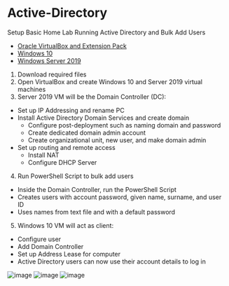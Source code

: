 # Active-Directory
Setup Basic Home Lab Running Active Directory and Bulk Add Users
- [Oracle VirtualBox and Extension Pack](https://www.virtualbox.org/wiki/Downloads)
- [Windows 10](https://www.microsoft.com/en-us/software-download/windows10)
- [Windows Server 2019](https://www.microsoft.com/en-us/evalcenter/download-windows-server-2019)

1. Download required files
2. Open VirtualBox and create Windows 10 and Server 2019 virtual machines
3. Server 2019 VM will be the Domain Controller (DC):
  - Set up IP Addressing and rename PC
  - Install Active Directory Domain Services and create domain
    - Configure post-deployment such as naming domain and password
    - Create dedicated domain admin account
    - Create organizational unit, new user, and make domain admin
  - Set up routing and remote access
    - Install NAT
    - Configure DHCP Server
4. Run PowerShell Script to bulk add users
  - Inside the Domain Controller, run the PowerShell Script
  - Creates users with account password, given name, surname, and user ID
  - Uses names from text file and with a default password
5. Windows 10 VM will act as client:
  - Configure user
  - Add Domain Controller
  - Set up Address Lease for computer
  - Active Directory users can now use their account details to log in

![image](https://github.com/jsmccaffrey/Active-Directory/assets/84482329/3ec0bf26-90e5-45db-9283-d762e4064288)
![image](https://github.com/jsmccaffrey/Active-Directory/assets/84482329/b49c7523-612b-4c8e-919e-086c4e922e35)
![image](https://github.com/jsmccaffrey/Active-Directory/assets/84482329/489fac95-f891-47a2-bde7-0aea1425879c)





